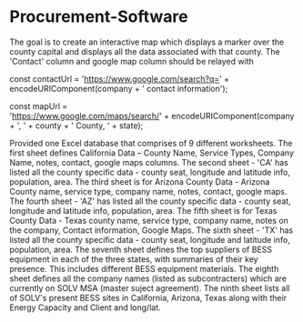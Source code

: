# Procurement-Software

The goal is to create an interactive map which displays a marker over the county capital and displays all the data associated with that county. The 'Contact' column and google map column should be relayed with 

const contactUrl = 
  'https://www.google.com/search?q=' +
  encodeURIComponent(company + ' contact information');

const mapUrl =    
  'https://www.google.com/maps/search/' +
  encodeURIComponent(company + ', ' + county + ' County, ' + state);

Provided one Excel database that comprises of 9 different worksheets.  The first sheet defines California Data – County Name, Service Types, Company Name, notes, contact, google maps columns. The second sheet - 'CA' has listed all the county specific data - county seat, longitude and latitude info, population, area.  The third sheet is for Arizona County Data - Arizona County name, service type, company name, notes, contact, google maps. The fourth sheet - 'AZ' has listed all the county specific data - county seat, longitude and latitude info, population, area. The fifth sheet is for Texas County Data - Texas county name, service type, company name, notes on the company,  Contact information, Google Maps. The sixth sheet - 'TX' has listed all the county specific data - county seat, longitude and latitude info, population, area.  The seventh sheet defines the top suppliers of BESS equipment in each of the three states, with summaries of their key presence. This includes different BESS equipment materials.  The eighth sheet defines all the company names (listed as subcontracters) which are currently on SOLV MSA (master suject agreement). The ninth sheet lists all of SOLV's present BESS sites in California, Arizona, Texas along with their Energy Capacity and Client and long/lat.
